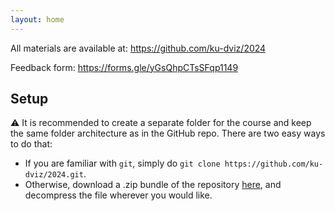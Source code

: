 ```yaml
---
layout: home
---
```


All materials are available at: <https://github.com/ku-dviz/2024>

Feedback form: <https://forms.gle/yGsQhpCTsSFqp1149>

## Setup

⚠️ It is recommended to create a separate folder for the course and keep the same folder architecture as in the GitHub repo. There are two easy ways to do that:

* If you are familiar with ```git```, simply do ```git clone https://github.com/ku-dviz/2024.git```.
* Otherwise, download a .zip bundle of the repository [here](https://github.com/ku-dviz/2024/archive/refs/heads/main.zip), and decompress the file wherever you would like.
